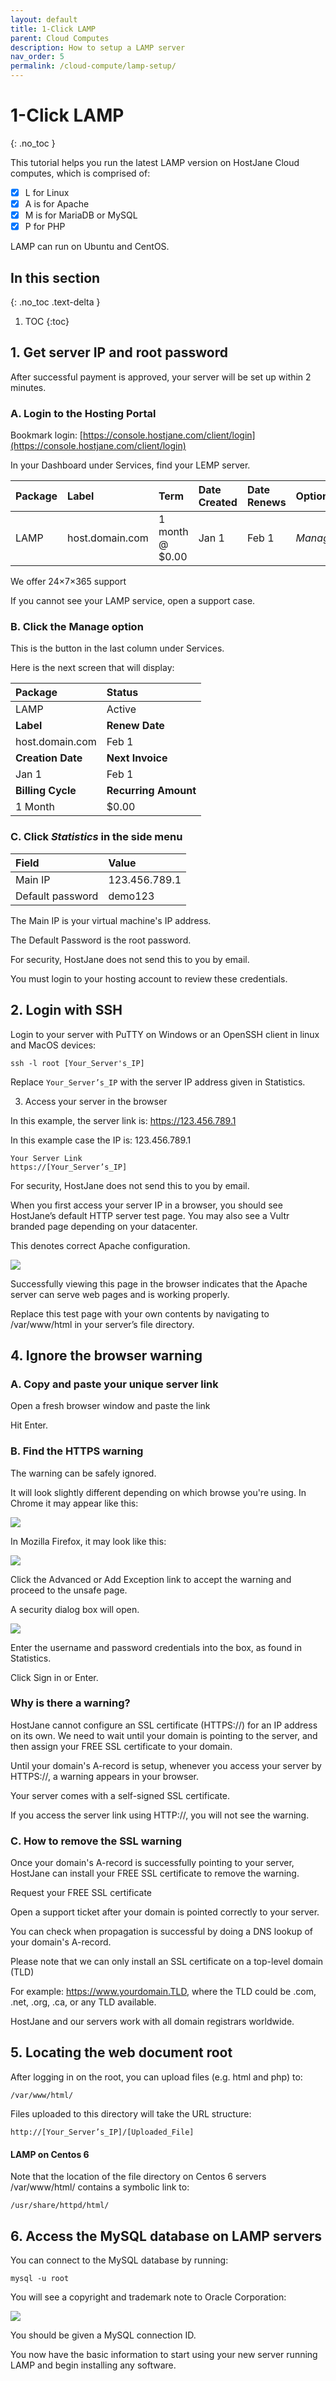 ```yaml
---
layout: default
title: 1-Click LAMP
parent: Cloud Computes
description: How to setup a LAMP server
nav_order: 5
permalink: /cloud-compute/lamp-setup/
---
```


# 1-Click LAMP
{: .no_toc }

<span class="yellow">This tutorial helps you run the latest LAMP version on HostJane Cloud computes, which is comprised of:</span>

- [x] L for Linux
- [x] A is for Apache
- [x] M is for MariaDB or MySQL
- [x] P for PHP

<span class="orange">LAMP can run on Ubuntu and CentOS.</span>

## In this section
{: .no_toc .text-delta }

1. TOC
{:toc}

## 1. Get server IP and root password

After successful payment is approved, your server will be set up within 2 minutes.

### A. Login to the Hosting Portal

Bookmark login: [https://console.hostjane.com/client/login](https://console.hostjane.com/client/login)

In your Dashboard under Services, find your LEMP server.

| Package | Label | Term  | Date Created | Date Renews | Options |
|:-------|:----------|:------|:----------|:------|:------|
| LAMP | host.domain.com | 1 month @ $0.00 | Jan 1 | Feb 1 |*Manage* |

We offer 24×7×365 support

If you cannot see your LAMP service, open a support case.

### B. Click the Manage option

This is the button in the last column under Services.

Here is the next screen that will display: 

| Package | Status|
|:-------|:----------|
| LAMP | Active|
| **Label** | **Renew Date**|
| host.domain.com | Feb 1 |
| **Creation Date** | **Next Invoice**|
| Jan 1 | Feb 1 |
| **Billing Cycle** | **Recurring Amount**|
| 1 Month | $0.00 |

### C. Click *Statistics* in the side menu

| Field | Value |
|:-------|:----------|
| Main IP | 123.456.789.1 |
| Default password | demo123 |

The Main IP is your virtual machine's IP address.

The Default Password is the root password.

For security, HostJane does not send this to you by email.

You must login to your hosting account to review these credentials.

## 2. Login with SSH

Login to your server with PuTTY on Windows or an OpenSSH client in linux and MacOS devices:

```
ssh -l root [Your_Server's_IP]
```

Replace `Your_Server’s_IP` with the server IP address given in Statistics.

3. Access your server in the browser

In this example, the server link is: https://123.456.789.1

In this example case the IP is: 123.456.789.1

```
Your Server Link 
https://[Your_Server’s_IP]
```

For security, HostJane does not send this to you by email.

When you first access your server IP in a browser, you should see HostJane’s default HTTP server test page. You may also see a Vultr branded page depending on your datacenter.

This denotes correct Apache configuration.

![](/assets/hosting/HTTP-server-testpage.png)

Successfully viewing this page in the browser indicates that the Apache server can serve web pages and is working properly.

Replace this test page with your own contents by navigating to /var/www/html in your server’s file directory.

## 4. Ignore the browser warning

### A. Copy and paste your unique server link 

Open a fresh browser window and paste the link

Hit Enter.

### B. Find the HTTPS warning

The warning can be safely ignored.

It will look slightly different depending on which browse you're using. In Chrome it may appear like this:

![](/assets/hosting/ssl-warning-janevps-chrome.jpeg)

In Mozilla Firefox, it may look like this:

![](/assets/hosting/ssl-warning-janevps-2.jpeg)

Click the Advanced or Add Exception link to accept the warning and proceed to the unsafe page.

A security dialog box will open.

![](/assets/hosting/login-to-HTTPS-server.png)

Enter the username and password credentials into the box, as found in Statistics.

Click Sign in or Enter.

### Why is there a warning?

HostJane cannot configure an SSL certificate (HTTPS://) for an IP address on its own. We need to wait until your domain is pointing to the server, and then assign your FREE SSL certificate to your domain.

<span class="green"> Until your domain's A-record is setup, whenever you access your server by HTTPS://, a warning appears in your browser.</span>

Your server comes with a self-signed SSL certificate.

If you access the server link using HTTP://, you will not see the warning. 

### C. How to remove the SSL warning

Once your domain's A-record is successfully pointing to your server, HostJane can install your FREE SSL certificate to remove the warning.

Request your FREE SSL certificate

Open a support ticket after your domain is pointed correctly to your server.

You can check when propagation is successful by doing a DNS lookup of your domain's A-record.

Please note that we can only install an SSL certificate on a top-level domain (TLD)

For example: https://www.yourdomain.TLD, where the TLD could be .com, .net, .org, .ca, or any TLD available.

HostJane and our servers work with all domain registrars worldwide.

## 5. Locating the web document root

After logging in on the root, you can upload files (e.g. html and php) to:

```
/var/www/html/
```

Files uploaded to this directory will take the URL structure:

```
http://[Your_Server’s_IP]/[Uploaded_File]
```

#### LAMP on Centos 6

Note that the location of the file directory on Centos 6 servers /var/www/html/ contains a symbolic link to:

```
/usr/share/httpd/html/
```

## 6. Access the MySQL database on LAMP servers

You can connect to the MySQL database by running:

```
mysql -u root
```

You will see a copyright and trademark note to Oracle Corporation:

![](/assets/hosting/MySQL-oracle.png)

You should be given a MySQL connection ID.

You now have the basic information to start using your new server running LAMP and begin installing any software.